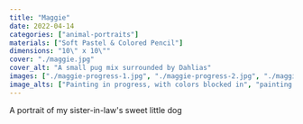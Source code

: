 ```yaml
---
title: "Maggie"
date: 2022-04-14
categories: ["animal-portraits"]
materials: ["Soft Pastel & Colored Pencil"]
dimensions: "10\" x 10\""
cover: "./maggie.jpg"
cover_alt: "A small pug mix surrounded by Dahlias"
images: ["./maggie-progress-1.jpg", "./maggie-progress-2.jpg", "./maggie-full.jpg", "./maggie-detail-1.jpg", "./maggie-detail-2.jpg",]
image_alts: ["Painting in progress, with colors blocked in", "painting in progress, with some flowers and part of dog's face detailed out", "zoomed out finished portrait, next to soft pastel pencils", "detail of red dahlia and dog's ear", "detail of pink dahlias"]
---
```

A portrait of my sister-in-law's sweet little dog